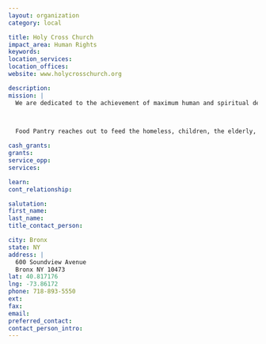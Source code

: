 ```yaml
---
layout: organization
category: local

title: Holy Cross Church
impact_area: Human Rights
keywords: 
location_services: 
location_offices: 
website: www.holycrosschurch.org

description: 
mission: |
  We are dedicated to the achievement of maximum human and spiritual development and dignity of all persons whether active or alienated.

  

  Food Pantry reaches out to feed the homeless, children, the elderly, the disabled, residents of single room occupancy buildings and the working poor and newly arrived immigrants. Our program serves those in need of food regardless of race, religion, age, or sexual orientation. You must live in the area to be eligible.

cash_grants: 
grants: 
service_opp: 
services: 

learn: 
cont_relationship: 

salutation: 
first_name: 
last_name: 
title_contact_person: 

city: Bronx
state: NY
address: |
  600 Soundview Avenue  
  Bronx NY 10473
lat: 40.817176
lng: -73.86172
phone: 718-893-5550
ext: 
fax: 
email: 
preferred_contact: 
contact_person_intro: 
---
```

